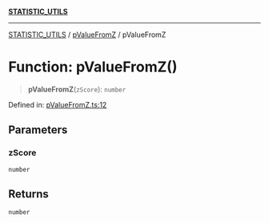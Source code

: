 [**STATISTIC_UTILS**](../../README.md)

***

[STATISTIC_UTILS](../../README.md) / [pValueFromZ](../README.md) / pValueFromZ

# Function: pValueFromZ()

> **pValueFromZ**(`zScore`): `number`

Defined in: [pValueFromZ.ts:12](https://github.com/dailker/everyutil/blob/d12555c550c1d59295f536d15822ff0e97aceecb/src/statistic/pValueFromZ.ts#L12)

## Parameters

### zScore

`number`

## Returns

`number`
